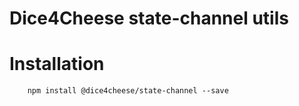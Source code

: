 # Dice4Cheese state-channel utils

# Installation
```
    npm install @dice4cheese/state-channel --save
```
